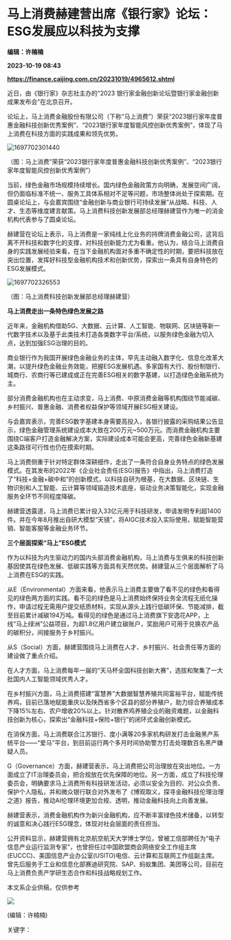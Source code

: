 # 马上消费赫建营出席《银行家》论坛：ESG发展应以科技为支撑
**编辑：许楠楠**

**2023-10-19 08:43**

**https://finance.caijing.com.cn/20231019/4965612.shtml**

近日，由《银行家》杂志社主办的“2023 银行家金融创新论坛暨银行家金融创新成果发布会”在北京召开。

论坛上，马上消费金融股份有限公司（下称“马上消费”）荣获“2023银行家年度普惠金融科技创新优秀案例”、“2023银行家年度智能风控创新优秀案例”，体现了马上消费在科技方面的实践成果和领先优势。

![1697702301440](https://tx2.cdn.caijing.com.cn/2023/1019/1697702342136.jpg)

（图：马上消费”荣获“2023银行家年度普惠金融科技创新优秀案例”、“2023银行家年度智能风控创新优秀案例”）

当前，绿色金融市场规模持续增长。国内绿色金融政策方向明确，发展空间广阔，但仍面临标准不统一、服务工具体系相对不足等问题，市场整体尚处于探索期。在圆桌论坛上，与会嘉宾围绕“金融创新与商业银行可持续发展”从战略、科技、人才、生态等维度建言献策。马上消费科技创新发展部总经理赫建营作为唯一的消金机构代表参与了圆桌论坛。

赫建营在论坛上表示，马上消费是一家纯线上化业务的持牌消费金融公司，这背后离不开科技和数字化的支撑，对科技创新能力尤为看重。他认为，结合马上消费自身的实践发展经验来看，在当下金融机构面对多重不确定性的时期，要把科技放在突出位置，发挥好科技型金融机构技术和创新优势，探索出一条具有自身特色的ESG发展模式。

![1697702326553](https://tx1.cdn.caijing.com.cn/2023/1019/1697702363798.jpg)

（图：马上消费科技创新发展部总经理赫建营）

**马上消费走出一条特色绿色发展之路**

近年来，金融机构借助5G、大数据、云计算、人工智能、物联网、区块链等新一代数字技术以及基于此类技术打造各类数字平台/系统，以服务绿色金融为切入点，达到加强ESG治理的目的。

商业银行作为我国开展绿色金融业务的主体，早先主动融入数字化、信息化改革大潮，以提升绿色金融业务效能，把握ESG发展机遇。多家国有大行、股份制银行、城商行、农商行等已建成或正在完善ESG相关的数字基建，以打造绿色金融系统为主。

部分消费金融机构也在主动求变，马上消费、中原消费金融等机构围绕节能减碳、乡村振兴、普惠金融、消费者权益保护等领域开展ESG相关建设。

与会嘉宾表示，完善ESG数字基建本身需要高投入，各银行披露的采购结果公告显示，绿色金融管理系统建设成本大致在200万元~500万元。而消费金融机构主要围绕C端客户打造金融解决方案，实际建设成本可能会更高，完善绿色金融新基建这条路径可行性也仍在摸索时期。

马上消费侧重于针对特定群体深耕细作，走出了一条符合自身业务特点的绿色发展模式。在其发布的2022年《企业社会责任(ESG)报告》中指出，马上消费打造了“科技+金融+碳中和”的创新模式，以科技自研为根基，在大数据、区块链、生物识别和人工智能、云计算等领域锻造技术底座，驱动业务决策智能化，实现金融服务全环节不同程度降碳。

赫建营透露道，马上消费已累计投入33亿元用于科技研发，申请发明专利超1400件。并在今年8月推出自研大模型“天镜”，将AIGC技术投入实际使用，赋能智能营销、智能客服等金融业务环节。

**三个层面探索“马上”ESG模式**

作为以科技为内生驱动力的国内头部消费金融机构，马上消费与生俱来的科技创新基因使其在绿色发展、低碳实践等方面具有天然优势。赫建营从三个层面解析了马上消费在ESG的实践。

从E（Environmental）方面来看，他表示马上消费主要做了看不见的绿色和看得见的绿色两方面的实践。看不见的绿色是马上消费始终保持业务全流程无纸化操作，申请过程无需用户提交纸质材料，实现从源头上践行低碳环保、节能减排，截至目前累计减碳194万吨。看得见的绿色是通过马上消费旗下安逸花APP，上线“马上绿洲”公益项目，为超1.8亿用户建立碳账户，奖励用户可用于兑换农产品的碳积分，间接服务于乡村振兴。

从S（Social）方面，赫建营围绕马上消费在人才、乡村振兴、社会责任等方面的建设做了重点介绍。

在人才方面，马上消费每年一届的“天马杯全国科技创新大赛”，选拔和聚集了一大批国内人工智能领域优秀人才。

在乡村振兴方面，马上消费搭建“富慧养”大数据智慧养殖共同富裕平台，赋能传统养鸡，目前已落地赋能重庆以及陕西省多个区县的部分养殖户，助力综合养殖成本下降15%左右、农户增收20%以上。针对散养鸡养殖企业的融资难题，以金融科技创新为核心，探索出“金融科技+保险+银行”的闭环式金融创新模式。

在消保方面，马上消费联合江苏银行、度小满等20多家机构研发打击金融黑产系统平台——“爱马”平台，到目前运行两个多月时间协助警方打击处理数百名黑产嫌疑人员。

G（Governance）方面，赫建营表示，马上消费把公司治理放在突出地位。一方面成立了IT治理委员会，把合规放在优先保障的地位。另一方面，成立了科技伦理委员会，明确要求马上消费所有科技研发活动，必须以安全为目的、对公众负责、保护个人隐私，并和微众银行联合对外发布了《博观取义，探寻金融科技伦理治理之道》报告，推动AI伦理环境更加合规、透明，推动金融科技向上向善发展。

赫建营表示，消费金融机构作为新兴金融机构，应不断丰富绿色技术储备，以转型的诚意和决心践行ESG理念，体现对社会层面的责任担当。

公开资料显示，赫建营拥有北京航空航天大学博士学位，曾被工信部聘任为“电子信息产业运行监测专家”，也曾担任过中国欧盟商会网络安全工作组主席(EUCCC)、美国信息产业办公室(USITO)电信、云计算和互联网工作组副主席。曾先后服务于工业和信息化部赛迪研究院、SAP、蚂蚁集团、美团等公司，目前在马上消费负责产学研生态合作和科技战略规划工作。

本文系企业供稿，仅供参考

![](https://tx1.cdn.caijing.com.cn/2014-03-27/114048455.jpg)

(编辑：许楠楠)

关键字：